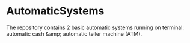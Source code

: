 # AutomaticSystems
The repository contains 2 basic automatic systems running on terminal: automatic cash &amp;amp; automatic teller machine (ATM).
